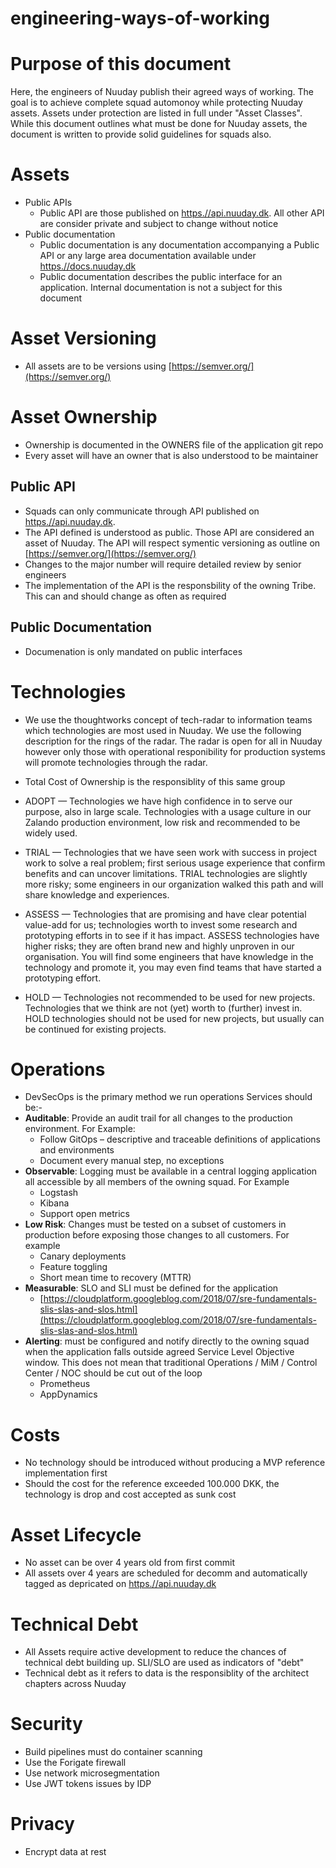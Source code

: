 # engineering-ways-of-working

# Purpose of this document
Here, the engineers of Nuuday publish their agreed ways of working. The goal is to achieve complete squad automonoy while protecting Nuuday assets. Assets under protection are listed in full under "Asset Classes". While this document outlines what must be done for Nuuday assets, the document is written to provide solid guidelines for squads also.

# Assets
- Public APIs
  - Public API are those published on [https.//api.nuuday.dk](https://api.nuuday.dk). All other API are consider private and subject to change without notice
- Public documentation
  - Public documentation is any documentation accompanying a Public API or any large area documentation available under [https.//docs.nuuday.dk](https://docs.nuuday.dk)
  - Public documentation describes the public interface for an application. Internal documentation is not a subject for this document

# Asset Versioning
- All assets are to be versions using [https://semver.org/](https://semver.org/)

# Asset Ownership
- Ownership is documented in the OWNERS file of the application git repo
- Every asset will have an owner that is also understood to be maintainer

## Public API
- Squads can only communicate through API published on [https.//api.nuuday.dk](https://api.nuuday.dk).
- The API defined is understood as public. Those API are considered an asset of Nuuday. The API will respect symentic versioning as outline on [https://semver.org/](https://semver.org/)
- Changes to the major number will require detailed review by senior engineers
- The implementation of the API is the responsbility of the owning Tribe. This can and should change as often as required

## Public Documentation
- Documenation is only mandated on public interfaces

# Technologies
- We use the thoughtworks concept of tech-radar to information teams which technologies are most used in Nuuday. We use the following description for the rings of the radar. The radar is open for all in Nuuday however only those with operational responibility for production systems will promote technologies through the radar.
- Total Cost of Ownership is the responsiblity of this same group

- ADOPT — Technologies we have high confidence in to serve our purpose, also in large scale. Technologies with a usage culture in our Zalando production environment, low risk and recommended to be widely used.
- TRIAL — Technologies that we have seen work with success in project work to solve a real problem; first serious usage experience that confirm benefits and can uncover limitations. TRIAL technologies are slightly more risky; some engineers in our organization walked this path and will share knowledge and experiences.
- ASSESS — Technologies that are promising and have clear potential value-add for us; technologies worth to invest some research and prototyping efforts in to see if it has impact. ASSESS technologies have higher risks; they are often brand new and highly unproven in our organisation. You will find some engineers that have knowledge in the technology and promote it, you may even find teams that have started a prototyping effort.
- HOLD — Technologies not recommended to be used for new projects. Technologies that we think are not (yet) worth to (further) invest in. HOLD technologies should not be used for new projects, but usually can be continued for existing projects.

# Operations
- DevSecOps is the primary method we run operations
Services should be:-
- **Auditable**: Provide an audit trail for all changes to the production environment. For Example:
  - Follow GitOps – descriptive and traceable definitions of applications and environments
  - Document every manual step, no exceptions
- **Observable**: Logging must be available in a central logging application all accessible by all members of the owning squad. For Example
  - Logstash
  - Kibana
  - Support open metrics
- **Low Risk**: Changes must be tested on a subset of customers in production before exposing those changes to all customers. For example
  - Canary deployments
  - Feature toggling
  - Short mean time to recovery (MTTR)
- **Measurable**: SLO and SLI must be defined for the application
  - [https://cloudplatform.googleblog.com/2018/07/sre-fundamentals-slis-slas-and-slos.html](https://cloudplatform.googleblog.com/2018/07/sre-fundamentals-slis-slas-and-slos.html)
- **Alerting**: must be configured and notify directly to the owning squad when the application falls outside agreed Service Level Objective window. This does not mean that traditional Operations / MiM / Control Center / NOC should be cut out of the loop
  - Prometheus
  - AppDynamics

# Costs
- No technology should be introduced without producing a MVP reference implementation first
- Should the cost for the reference exceeded 100.000 DKK, the technology is drop and cost accepted as sunk cost

# Asset Lifecycle
- No asset can be over 4 years old from first commit
- All assets over 4 years are scheduled for decomm and automatically tagged as depricated on [https.//api.nuuday.dk](https://api.nuuday.dk)

# Technical Debt
- All Assets require active development to reduce the chances of technical debt building up. SLI/SLO are used as indicators of "debt"
- Technical debt as it refers to data is the responsiblity of the architect chapters across Nuuday

# Security
- Build pipelines must do container scanning
- Use the Forigate firewall
- Use network microsegmentation
- Use JWT tokens issues by IDP

# Privacy
- Encrypt data at rest
